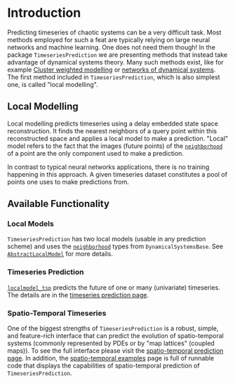 
<a id='Introduction-1'></a>

# Introduction


Predicting timeseries of chaotic systems can be a very difficult task. Most methods employed for such a feat are typically relying on large neural networks and machine learning. One does not need them though! In the package `TimeseriesPrediction` we are presenting methods that instead take advantage of dynamical systems theory. Many such methods exist, like for example [Cluster weighted modelling](https://onlinelibrary.wiley.com/doi/pdf/10.1002/9783527609970.ch3) or [networks of dynamical systems](https://github.com/JuliaDynamics/TimeseriesPrediction.jl/issues/40). The first method included in `TimeseriesPrediction`, which is also simplest one, is called "local modelling".


<a id='Local-Modelling-1'></a>

## Local Modelling


Local modelling predicts timeseries using a delay embedded state space reconstruction. It finds the nearest neighbors of a query point within this reconstructed space and applies a local model to make a prediction. "Local" model refers to the fact that the images (future points) of the [`neighborhood`](../definition/dataset.md#DynamicalSystemsBase.neighborhood) of a point are the only component used to make a prediction.


In contrast to typical neural networks applications, there is no training happening in this approach. A given timeseries dataset constitutes a pool of points one uses to make predictions from.


<a id='Available-Functionality-1'></a>

## Available Functionality


<a id='Local-Models-1'></a>

### Local Models


`TimeseriesPrediction` has two local models (usable in any prediction scheme) and uses the [`neighborhood`](../definition/dataset.md#DynamicalSystemsBase.neighborhood) types from `DynamicalSystemsBase`. See [`AbstractLocalModel`](localmodels.md#TimeseriesPrediction.AbstractLocalModel) for more details.


<a id='Timeseries-Prediction-1'></a>

### Timeseries Prediction


[`localmodel_tsp`](localmodels.md#TimeseriesPrediction.localmodel_tsp) predicts the future of one or many (univariate) timeseries. The details are in the [timeseries prediction page](localmodels).


<a id='Spatio-Temporal-Timeseries-1'></a>

### Spatio-Temporal Timeseries


One of the biggest strengths of `TimeseriesPrediction` is a robust, simple, and feature-rich interface that can predict the evolution of spatio-temporal systems (commonly represented by PDEs or by "map lattices" (coupled maps)). To see the full interface please visit the [spatio-temporal prediction page](spatiotemporal.md). In addition, the [spatio-temporal examples](stexamples.md) page is full of runnable code that displays the capabilities of spatio-temporal prediction of `TimeseriesPrediction`.

